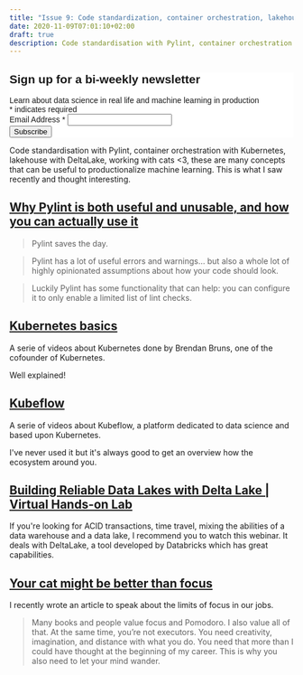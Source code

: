 ```yaml
---
title: "Issue 9: Code standardization, container orchestration, lakehouse, cats: concepts needed to productionalize machine learning models"
date: 2020-11-09T07:01:10+02:00
draft: true
description: Code standardisation with Pylint, container orchestration with Kubernetes, lakehouse with DeltaLake, working with cats <3, these are many concepts that can be useful to productionalize machine learning. This is what I saw recently and thought interesting.
---
```


<!-- Begin Mailchimp Signup Form -->
<link href="//cdn-images.mailchimp.com/embedcode/classic-10_7.css" rel="stylesheet" type="text/css">
<style type="text/css">
	#mc_embed_signup{background:#fff; clear:left; font:14px Helvetica,Arial,sans-serif; }
	/* Add your own Mailchimp form style overrides in your site stylesheet or in this style block.
	   We recommend moving this block and the preceding CSS link to the HEAD of your HTML file. */
</style>
<div id="mc_embed_signup">
<form action="https://github.us7.list-manage.com/subscribe/post?u=2170356f90245aa31be7ff655&amp;id=aabf54b022" method="post" id="mc-embedded-subscribe-form" name="mc-embedded-subscribe-form" class="validate" target="_blank" novalidate>
    <div id="mc_embed_signup_scroll">
	<h2>Sign up for a bi-weekly newsletter</h2>
    <div>Learn about data science in real life and machine learning in production</div>
<div class="indicates-required"><span class="asterisk">*</span> indicates required</div>
<div class="mc-field-group">
	<label for="mce-EMAIL">Email Address  <span class="asterisk">*</span>
</label>
	<input type="email" value="" name="EMAIL" class="required email" id="mce-EMAIL">
</div>
	<div id="mce-responses" class="clear">
		<div class="response" id="mce-error-response" style="display:none"></div>
		<div class="response" id="mce-success-response" style="display:none"></div>
	</div>    <!-- real people should not fill this in and expect good things - do not remove this or risk form bot signups-->
    <div style="position: absolute; left: -5000px;" aria-hidden="true"><input type="text" name="b_2170356f90245aa31be7ff655_aabf54b022" tabindex="-1" value=""></div>
    <div class="clear"><input type="submit" value="Subscribe" name="subscribe" id="mc-embedded-subscribe" class="button"></div>
    </div>
</form>
</div>

Code standardisation with Pylint, container orchestration with Kubernetes, lakehouse with DeltaLake, working with cats <3, these are many concepts that can be useful to productionalize machine learning. This is what I saw recently and thought interesting.

## [Why Pylint is both useful and unusable, and how you can actually use it](https://pythonspeed.com/articles/pylint/)

> Pylint saves the day.

> Pylint has a lot of useful errors and warnings… but also a whole lot of highly opinionated assumptions about how your code should look.

> Luckily Pylint has some functionality that can help: you can configure it to only enable a limited list of lint checks.

## [Kubernetes basics](https://www.youtube.com/watch?v=q1PcAawa4Bg&list=PLLasX02E8BPCrIhFrc_ZiINhbRkYMKdPT)

A serie of videos about Kubernetes done by Brendan Bruns, one of the cofounder of Kubernetes.

Well explained!

## [Kubeflow](https://www.youtube.com/watch?v=dC659IsHNyg&list=PLIivdWyY5sqLS4lN75RPDEyBgTro_YX7x&index=3)

A serie of videos about Kubeflow, a platform dedicated to data science and based upon Kubernetes.

I've never used it but it's always good to get an overview how the ecosystem around you.

## [Building Reliable Data Lakes with Delta Lake | Virtual Hands-on Lab](https://databricks.com/p/webinar/building-reliable-data-lakes-with-delta-lake-virtual-hands-on-lab)

If you're looking for ACID transactions, time travel, mixing the abilities of a data warehouse and a data lake, I recommend you to watch this webinar. It deals with DeltaLake, a tool developed by Databricks which has great capabilities.

## [Your cat might be better than focus](https://mlinreallife.github.io/posts/no_need_for_focus/)

I recently wrote an article to speak about the limits of focus in our jobs.

> Many books and people value focus and Pomodoro. I also value all of that. At the same time, you’re not executors. You need creativity, imagination, and distance with what you do. You need that more than I could have thought at the beginning of my career. This is why you also need to let your mind wander.
